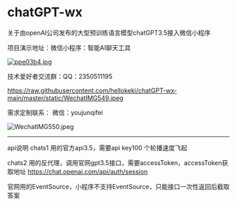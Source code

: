 # chatGPT-wx
关于由openAI公司发布的大型预训练语言模型chatGPT3.5接入微信小程序

项目演示地址：微信小程序：智能AI聊天工具

<a href="https://imgse.com/i/ppe03b4"><img src="https://s1.ax1x.com/2023/03/08/ppe03b4.jpg" alt="ppe03b4.jpg" border="0" /></a>

技术爱好者交流群：QQ：2350511195

https://raw.githubusercontent.com/hellokeki/chatGPT-wx-main/master/static/WechatIMG549.jpeg


需求定制联系： 微信：youjunqifei

<img alt="WechatIMG550.jpeg" src="static/WechatIMG3549.jpeg"/>


--------------------------------------------------------------------
api说明
chats1
用的官方api3.5，需要api key100 个轮播速度飞起

chats2
用的反代理，调用官网gpt3.5接口，需要accessToken，accessToken获取地址 https://chat.openai.com/api/auth/session

官网用的EventSource，小程序不支持EventSource，只能接口一次性返回后截取答案

